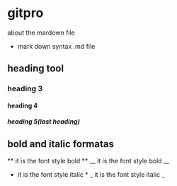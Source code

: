 # gitpro
about the mardown file
- mark down syntax .md file
## heading tool
### heading 3
#### heading 4
##### heading 5(last heading)
## bold and italic formatas
** it is the font style bold **
__ it is the font style bold __
* it is the font style italic *
_ it is the font style italic _
